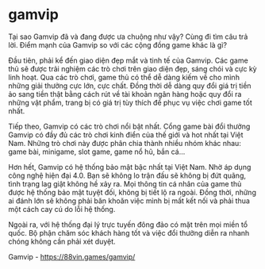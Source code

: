 # gamvip
Tại sao Gamvip đã và đang được ưa chuộng như vậy? Cùng đi tìm câu trả lời. Điểm mạnh của Gamvip so với các cộng đồng game khác là gì?

Đầu tiên, phải kể đến giao diện đẹp mắt và tinh tế của Gamvip. Các game thủ sẽ được trải nghiệm các trò chơi trên giao diện đẹp, sáng chói và cực kỳ linh hoạt. Qua các trò chơi, game thủ có thể dễ dàng kiếm về cho mình những giải thưởng cực lớn, cực chất. Đồng thời dễ dàng quy đổi giá trị tiền ảo sang tiền thật bằng cách rút về tài khoản ngân hàng hoặc quy đổi ra những vật phẩm, trang bị có giá trị tùy thích để phục vụ việc chơi game tốt nhất.

Tiếp theo, Gamvip có các trò chơi nổi bật nhất. Cổng game bài đổi thưởng Gamvip có đầy đủ các trò chơi kinh điển của thế giới và hot nhất tại Việt Nam. Những trò chơi này được phân chia thành nhiều nhóm khác nhau: game bài, minigame, slot game, game nổ hũ, bắn cá…

Hơn hết, Gamvip có hệ thống bảo mật bậc nhất tại Việt Nam. Nhờ áp dụng công nghệ hiện đại 4.0. Bạn sẽ không lo trận đấu sẽ không bị đứt quãng, tình trạng lag giật không hề xảy ra. Mọi thông tin cá nhân của game thủ được hệ thống bảo mật tuyệt đối, không bị tiết lộ ra ngoài. Đồng thời, những ai đánh lớn sẽ không phải băn khoăn việc mình bị mất kết nối và phải thua một cách cay cú do lỗi hệ thống.

Ngoài ra, với hệ thống đại lý trực tuyến đông đảo có mặt trên mọi miền tổ quốc. Bộ phận chăm sóc khách hàng tốt và việc đổi thưởng diễn ra nhanh chóng không cần phải xét duyệt.

Gamvip - https://88vin.games/gamvip/
